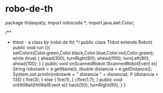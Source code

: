 # robo-de-th
package thdaspaty;
import robocode.*;
import java.awt.Color;

/**
 * thbot - a class by (robô de th)
 */
public class Thbot extends Robot{
public void run (){
	setColors(Color.green,Color.black,Color.blue,Color.red,Color.green);
	while (true) {
			ahead(100);
			turnRight(90);
			ahead(100);
			turnLeft(90);
			ahead(100);
		}
	}
	public void onScannedRobot (ScannedRobotEvent e){
	String robotank = e.getName();
	double distancia = e.getDistance();
	System.out.println(robotank + " distancia " + distancia);
	if (distancia < 135)	{
		fire(3);
	}	else {
		fire(1);
	}
	//fire(1.7);
	}
	public void onHitWall(HitWallEvent e){
		back(50);
		turnRight(90);
	}
}

